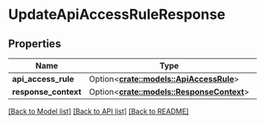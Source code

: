 # UpdateApiAccessRuleResponse

## Properties

Name | Type | Description | Notes
------------ | ------------- | ------------- | -------------
**api_access_rule** | Option<[**crate::models::ApiAccessRule**](ApiAccessRule.md)> |  | [optional]
**response_context** | Option<[**crate::models::ResponseContext**](ResponseContext.md)> |  | [optional]

[[Back to Model list]](../README.md#documentation-for-models) [[Back to API list]](../README.md#documentation-for-api-endpoints) [[Back to README]](../README.md)


